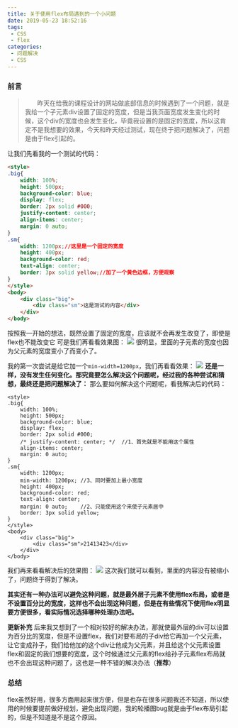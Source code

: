 ```yaml
---
title: 关于使用flex布局遇到的一个小问题
date: 2019-05-23 18:52:16
tags:
 - CSS
 - flex
categories:
 - 问题解决
 - CSS
---
```

### 前言
> &nbsp;&nbsp;&nbsp;&nbsp;&nbsp;&nbsp;&nbsp;昨天在给我的课程设计的网站做底部信息的时候遇到了一个问题，就是我给一个子元素div设置了固定的宽度，但是当我页面宽度发生变化的时候，这个div的宽度也会发生变化，毕竟我设置的是固定的宽度，所以这肯定不是我想要的效果，今天和昨天经过测试，现在终于把问题解决了，问题是由于flex引起的。
<!-- more -->
让我们先看我的一个测试的代码：
```html
<style>
.big{
    width: 100%;
    height: 500px;
    background-color: blue;
    display: flex;
    border: 2px solid #000;
    justify-content: center;
    align-items: center;
    margin: 0 auto;
}
.sm{
    width: 1200px;//这里是一个固定的宽度
    height: 400px;
    background-color: red;
    text-align: center;
    border: 3px solid yellow;//加了一个黄色边框，方便观察
}
</style>
<body>
    <div class="big">
        <div class="sm">这是测试的内容</div>
    </div>
</body>
```
按照我一开始的想法，既然设置了固定的宽度，应该就不会再发生改变了，即使是flex也不能改变它
可是我们再看看效果图：
<img src="http://m.qpic.cn/psb?/V131x4904WMIoW/2ZasPfoD4Z310yCmjZUQP0cMgeDC6y.Fo6n5a.5emN8!/b/dFMBAAAAAAAA&bo=cwKaAwAAAAADB8o!&rf=viewer_4">
很明显，里面的子元素的宽度也因为父元素的宽度变小了而变小了。

我的第一次尝试是给它加一个``min-width=1200px``，我们再看看效果：
<img src="http://m.qpic.cn/psb?/V131x4904WMIoW/2ZasPfoD4Z310yCmjZUQP0cMgeDC6y.Fo6n5a.5emN8!/b/dFMBAAAAAAAA&bo=cwKaAwAAAAADB8o!&rf=viewer_4">
**还是一样，没有发生任何变化。那究竟要怎么解决这个问题呢，经过我的各种尝试和猜想，最终还是把问题解决了：**
那么要如何解决这个问题呢，看我解决后的代码：
```
<style>
.big{
    width: 100%;
    height: 500px;
    background-color: blue;
    display: flex;
    border: 2px solid #000;
    /* justify-content: center; */  //1、首先就是不能用这个属性
    align-items: center;
    margin: 0 auto;
}
.sm{
    width: 1200px;
    min-width: 1200px; //3、同时要加上最小宽度
    height: 400px;
    background-color: red;
    text-align: center;
    margin: 0 auto;    //2、只能使用这个来使子元素居中
    border: 3px solid yellow;
}
</style>
<body>
    <div class="big">
        <div class="sm">21413423</div>
    </div>
</body>
```
我们再来看看解决后的效果图：
<img src="http://m.qpic.cn/psb?/V131x4904WMIoW/mxkasvESB5M2s1EObpBHaY2h9PTMMEAIeIHgeyPzb50!/b/dDABAAAAAAAA&bo=TAOaAwAAAAADB*Q!&rf=viewer_4">
这次我们就可以看到，里面的内容没有被缩小了，问题终于得到了解决。

**其实还有一种办法可以避免这种问题，就是最外层子元素不使用flex布局，或者是不设置百分比的宽度，这样也不会出现这种问题，但是在有些情况下使用flex明显要方便很多，看实际情况选择哪种处理办法吧。**

**更新补充**
后来我又想到了一个相对较好的解决办法，那就使最外层的div可以设置为百分比的宽度，但是不设置flex，我们对要布局的子div给它再加一个父元素，让它变成孙子，我们给他加的这个div让他成为父元素，并且给这个父元素设置flex和固定的我们想要的宽度，这个时候通过父元素的flex给孙子元素flex布局就也不会出现这种问题了，这也是一种不错的解决办法（**推荐**）
### 总结
flex虽然好用，很多方面用起来很方便，但是也存在很多问题我还不知道，所以使用的时候要提前做好规划，避免出现问题，我的轮播图bug就是由于flex布局引起的，但是不知道是不是这个原因。
